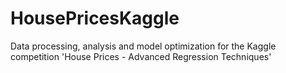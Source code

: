 # HousePricesKaggle
Data processing, analysis and model optimization for the Kaggle competition 'House Prices - Advanced Regression Techniques'
